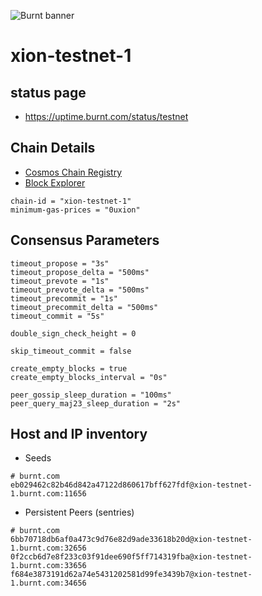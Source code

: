 ![Burnt banner](https://files.xion-testnet-1.burnt.com/banner.jpg)

# xion-testnet-1

## status page

- https://uptime.burnt.com/status/testnet

## Chain Details

- [Cosmos Chain Registry](https://github.com/cosmos/chain-registry/blob/master/testnets/xiontestnet/chain.json)
- [Block Explorer](https://explorer.burnt.com/xion-testnet-1)

```
chain-id = "xion-testnet-1"
minimum-gas-prices = "0uxion"
```

## Consensus Parameters

```
timeout_propose = "3s"
timeout_propose_delta = "500ms"
timeout_prevote = "1s"
timeout_prevote_delta = "500ms"
timeout_precommit = "1s"
timeout_precommit_delta = "500ms"
timeout_commit = "5s"

double_sign_check_height = 0

skip_timeout_commit = false

create_empty_blocks = true
create_empty_blocks_interval = "0s"

peer_gossip_sleep_duration = "100ms"
peer_query_maj23_sleep_duration = "2s"
```
    
## Host and IP inventory

- Seeds
```
# burnt.com
eb029462c82b46d842a47122d860617bff627fdf@xion-testnet-1.burnt.com:11656
```

- Persistent Peers (sentries)
```
# burnt.com
6bb70718db6af0a473c9d76e82d9ade33618b20d@xion-testnet-1.burnt.com:32656
0f2ccb6d7e8f233c03f91dee690f5ff714319fba@xion-testnet-1.burnt.com:33656
f684e3873191d62a74e5431202581d99fe3439b7@xion-testnet-1.burnt.com:34656
```
